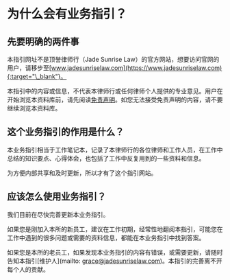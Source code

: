 # 为什么会有业务指引？

## 先要明确的两件事

本指引网址不是顶誉律师行（Jade Sunrise Law）的官方网站，想要访问官网的用户，请移步至[www.jadesunriselaw.com](https://www.jadesunriselaw.com){:target="\_blank"}。

本指引中的内容或信息，不代表本律师行或任何律师个人提供的专业意见。用户在开始浏览本资料库前，请先阅读[免责声明](about/disclaimer.md)。如您无法接受免责声明的内容，请不要继续浏览本资料库。

## 这个业务指引的作用是什么？

本业务指引相当于工作笔记本，记录了本律师行的各位律师和工作人员，在工作中总结的知识要点、心得体会，也包括了工作中反复用到的一些资料和信息。

为方便内部共享和及时更新，所以才有了这个指引网站。

## 应该怎么使用业务指引？

我们目前在尽快完善更新本业务指引。

如果您是刚加入本所的新员工，建议在工作初期，经常性地翻阅本指引，可能您在工作中遇到的很多问题或需要的资料信息，都能在本业务指引中找到答案。

如果您是本所的老员工，如果发现本业务指引的内容有错误，或需要更新，请随时告知本指引[维护人](mailto: grace@jadesunriselaw.com)。本指引的完善离不开每个人的贡献。
